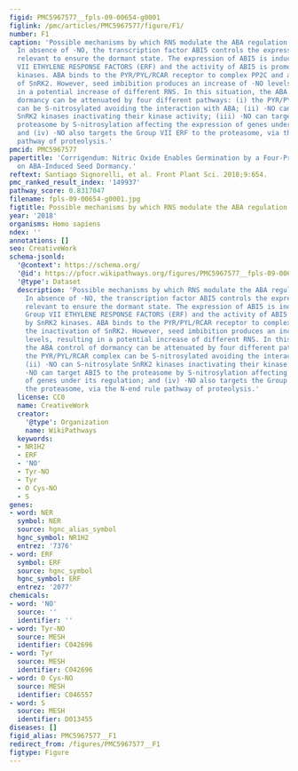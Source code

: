 ```yaml
---
figid: PMC5967577__fpls-09-00654-g0001
figlink: /pmc/articles/PMC5967577/figure/F1/
number: F1
caption: 'Possible mechanisms by which RNS modulate the ABA regulation of dormancy.
  In absence of ·NO, the transcription factor ABI5 controls the expression of genes
  relevant to ensure the dormant state. The expression of ABI5 is induced by the Group
  VII ETHYLENE RESPONSE FACTORS (ERF) and the activity of ABI5 is promoted by SnRK2
  kinases. ABA binds to the PYR/PYL/RCAR receptor to complex PP2C and avoid the inactivation
  of SnRK2. However, seed imbibition produces an increase of ·NO levels, resulting
  in a potential increase of different RNS. In this situation, the ABA control of
  dormancy can be attenuated by four different pathways: (i) the PYR/PYL/RCAR complex
  can be S-nitrosylated avoiding the interaction with ABA; (ii) ·NO can S-nitrosylate
  SnRK2 kinases inactivating their kinase activity; (iii) ·NO can target ABI5 to the
  proteasome by S-nitrosylation affecting the expression of genes under its regulation;
  and (iv) ·NO also targets the Group VII ERF to the proteasome, via the N-end rule
  pathway of proteolysis.'
pmcid: PMC5967577
papertitle: 'Corrigendum: Nitric Oxide Enables Germination by a Four-Pronged Attack
  on ABA-Induced Seed Dormancy.'
reftext: Santiago Signorelli, et al. Front Plant Sci. 2018;9:654.
pmc_ranked_result_index: '149937'
pathway_score: 0.8317047
filename: fpls-09-00654-g0001.jpg
figtitle: Possible mechanisms by which RNS modulate the ABA regulation of dormancy
year: '2018'
organisms: Homo sapiens
ndex: ''
annotations: []
seo: CreativeWork
schema-jsonld:
  '@context': https://schema.org/
  '@id': https://pfocr.wikipathways.org/figures/PMC5967577__fpls-09-00654-g0001.html
  '@type': Dataset
  description: 'Possible mechanisms by which RNS modulate the ABA regulation of dormancy.
    In absence of ·NO, the transcription factor ABI5 controls the expression of genes
    relevant to ensure the dormant state. The expression of ABI5 is induced by the
    Group VII ETHYLENE RESPONSE FACTORS (ERF) and the activity of ABI5 is promoted
    by SnRK2 kinases. ABA binds to the PYR/PYL/RCAR receptor to complex PP2C and avoid
    the inactivation of SnRK2. However, seed imbibition produces an increase of ·NO
    levels, resulting in a potential increase of different RNS. In this situation,
    the ABA control of dormancy can be attenuated by four different pathways: (i)
    the PYR/PYL/RCAR complex can be S-nitrosylated avoiding the interaction with ABA;
    (ii) ·NO can S-nitrosylate SnRK2 kinases inactivating their kinase activity; (iii)
    ·NO can target ABI5 to the proteasome by S-nitrosylation affecting the expression
    of genes under its regulation; and (iv) ·NO also targets the Group VII ERF to
    the proteasome, via the N-end rule pathway of proteolysis.'
  license: CC0
  name: CreativeWork
  creator:
    '@type': Organization
    name: WikiPathways
  keywords:
  - NR1H2
  - ERF
  - 'NO'
  - Tyr-NO
  - Tyr
  - O Cys-NO
  - S
genes:
- word: NER
  symbol: NER
  source: hgnc_alias_symbol
  hgnc_symbol: NR1H2
  entrez: '7376'
- word: ERF
  symbol: ERF
  source: hgnc_symbol
  hgnc_symbol: ERF
  entrez: '2077'
chemicals:
- word: 'NO'
  source: ''
  identifier: ''
- word: Tyr-NO
  source: MESH
  identifier: C042696
- word: Tyr
  source: MESH
  identifier: C042696
- word: O Cys-NO
  source: MESH
  identifier: C046557
- word: S
  source: MESH
  identifier: D013455
diseases: []
figid_alias: PMC5967577__F1
redirect_from: /figures/PMC5967577__F1
figtype: Figure
---
```

